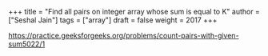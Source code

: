 +++
title = "Find all pairs on integer array whose sum is equal to K"
author = ["Seshal Jain"]
tags = ["array"]
draft = false
weight = 2017
+++

<https://practice.geeksforgeeks.org/problems/count-pairs-with-given-sum5022/1>
